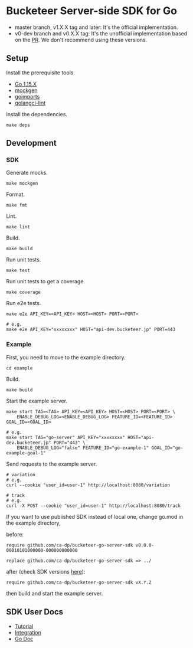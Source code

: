 # Bucketeer Server-side SDK for Go

- master branch, v1.X.X tag and later: It's the official implementation.
- v0-dev branch and v0.X.X tag: It's the unofficial implementation based on the [PR](https://github.com/ca-dp/bucketeer-go-server-sdk/pull/6). We don't recommend using these versions.

## Setup

Install the prerequisite tools.

- [Go 1.15.X](https://golang.org/dl/)
- [mockgen](https://github.com/golang/mock)
- [goimports](https://pkg.go.dev/golang.org/x/tools/cmd/goimports)
- [golangci-lint](https://golangci-lint.run/usage/install/)

Install the dependencies.

```
make deps
```

## Development

### SDK

Generate mocks.

```
make mockgen
```

Format.

```
make fmt
```

Lint.

```
make lint
```

Build.

```
make build
```

Run unit tests.

```
make test
```

Run unit tests to get a coverage.

```
make coverage
```

Run e2e tests.

```
make e2e API_KEY=<API_KEY> HOST=<HOST> PORT=<PORT>

# e.g.
make e2e API_KEY="xxxxxxxx" HOST="api-dev.bucketeer.jp" PORT=443
```

### Example

First, you need to move to the example directory.

```
cd example
```

Build.

```
make build
```

Start the example server.

```
make start TAG=<TAG> API_KEY=<API_KEY> HOST=<HOST> PORT=<PORT> \
    ENABLE_DEBUG_LOG=<ENABLE_DEBUG_LOG> FEATURE_ID=<FEATURE_ID> GOAL_ID=<GOAL_ID>

# e.g.
make start TAG="go-server" API_KEY="xxxxxxxx" HOST="api-dev.bucketeer.jp" PORT="443" \
    ENABLE_DEBUG_LOG="false" FEATURE_ID="go-example-1" GOAL_ID="go-example-goal-1"
```

Send requests to the example server.

```
# variation
# e.g.
curl --cookie "user_id=user-1" http://localhost:8080/variation

# track
# e.g.
curl -X POST --cookie "user_id=user-1" http://localhost:8080/track
```

If you want to use published SDK instead of local one, change go.mod in the example directory,

before:

```
require github.com/ca-dp/bucketeer-go-server-sdk v0.0.0-00010101000000-000000000000

replace github.com/ca-dp/bucketeer-go-server-sdk => ../
```

after (check SDK versions [here](https://github.com/ca-dp/bucketeer-go-server-sdk/releases)):

```
require github.com/ca-dp/bucketeer-go-server-sdk vX.Y.Z
```

then build and start the example server.

## SDK User Docs

- [Tutorial](https://bucketeer.io/docs/#/./server-side-sdk-tutorial-go)
- [Integration](https://bucketeer.io/docs/#/./server-side-sdk-reference-guides-go)
- [Go Doc](https://pkg.go.dev/github.com/ca-dp/bucketeer-go-server-sdk/pkg/bucketeer)
